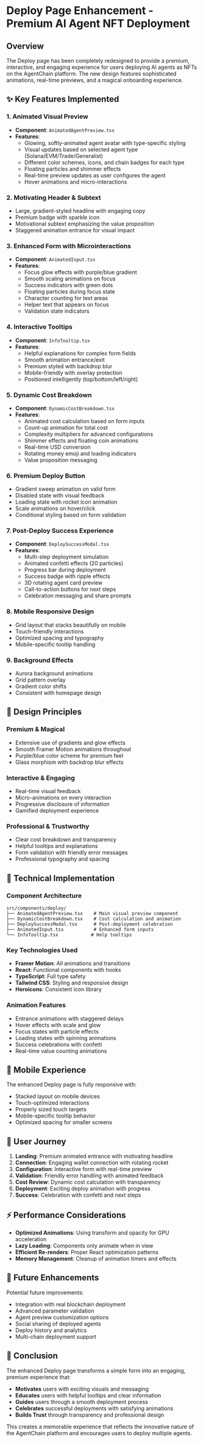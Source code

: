 # Deploy Page Enhancement - Premium AI Agent NFT Deployment

## Overview

The Deploy page has been completely redesigned to provide a premium, interactive, and engaging experience for users deploying AI agents as NFTs on the AgentChain platform. The new design features sophisticated animations, real-time previews, and a magical onboarding experience.

## ✨ Key Features Implemented

### 1. **Animated Visual Preview**

- **Component**: `AnimatedAgentPreview.tsx`
- **Features**:
  - Glowing, softly-animated agent avatar with type-specific styling
  - Visual updates based on selected agent type (Solana/EVM/Trade/Generalist)
  - Different color schemes, icons, and chain badges for each type
  - Floating particles and shimmer effects
  - Real-time preview updates as user configures the agent
  - Hover animations and micro-interactions

### 2. **Motivating Header & Subtext**

- Large, gradient-styled headline with engaging copy
- Premium badge with sparkle icon
- Motivational subtext emphasizing the value proposition
- Staggered animation entrance for visual impact

### 3. **Enhanced Form with Microinteractions**

- **Component**: `AnimatedInput.tsx`
- **Features**:
  - Focus glow effects with purple/blue gradient
  - Smooth scaling animations on focus
  - Success indicators with green dots
  - Floating particles during focus state
  - Character counting for text areas
  - Helper text that appears on focus
  - Validation state indicators

### 4. **Interactive Tooltips**

- **Component**: `InfoTooltip.tsx`
- **Features**:
  - Helpful explanations for complex form fields
  - Smooth animation entrance/exit
  - Premium styled with backdrop blur
  - Mobile-friendly with overlay protection
  - Positioned intelligently (top/bottom/left/right)

### 5. **Dynamic Cost Breakdown**

- **Component**: `DynamicCostBreakdown.tsx`
- **Features**:
  - Animated cost calculation based on form inputs
  - Count-up animation for total cost
  - Complexity multipliers for advanced configurations
  - Shimmer effects and floating coin animations
  - Real-time USD conversion
  - Rotating money emoji and loading indicators
  - Value proposition messaging

### 6. **Premium Deploy Button**

- Gradient sweep animation on valid form
- Disabled state with visual feedback
- Loading state with rocket icon animation
- Scale animations on hover/click
- Conditional styling based on form validation

### 7. **Post-Deploy Success Experience**

- **Component**: `DeploySuccessModal.tsx`
- **Features**:
  - Multi-step deployment simulation
  - Animated confetti effects (20 particles)
  - Progress bar during deployment
  - Success badge with ripple effects
  - 3D rotating agent card preview
  - Call-to-action buttons for next steps
  - Celebration messaging and share prompts

### 8. **Mobile Responsive Design**

- Grid layout that stacks beautifully on mobile
- Touch-friendly interactions
- Optimized spacing and typography
- Mobile-specific tooltip handling

### 9. **Background Effects**

- Aurora background animations
- Grid pattern overlay
- Gradient color shifts
- Consistent with homepage design

## 🎨 Design Principles

### **Premium & Magical**

- Extensive use of gradients and glow effects
- Smooth Framer Motion animations throughout
- Purple/blue color scheme for premium feel
- Glass morphism with backdrop blur effects

### **Interactive & Engaging**

- Real-time visual feedback
- Micro-animations on every interaction
- Progressive disclosure of information
- Gamified deployment experience

### **Professional & Trustworthy**

- Clear cost breakdown and transparency
- Helpful tooltips and explanations
- Form validation with friendly error messages
- Professional typography and spacing

## 🚀 Technical Implementation

### **Component Architecture**

```
src/components/deploy/
├── AnimatedAgentPreview.tsx    # Main visual preview component
├── DynamicCostBreakdown.tsx    # Cost calculation and animation
├── DeploySuccessModal.tsx      # Post-deployment celebration
├── AnimatedInput.tsx           # Enhanced form inputs
└── InfoTooltip.tsx            # Help tooltips
```

### **Key Technologies Used**

- **Framer Motion**: All animations and transitions
- **React**: Functional components with hooks
- **TypeScript**: Full type safety
- **Tailwind CSS**: Styling and responsive design
- **Heroicons**: Consistent icon library

### **Animation Features**

- Entrance animations with staggered delays
- Hover effects with scale and glow
- Focus states with particle effects
- Loading states with spinning animations
- Success celebrations with confetti
- Real-time value counting animations

## 📱 Mobile Experience

The enhanced Deploy page is fully responsive with:

- Stacked layout on mobile devices
- Touch-optimized interactions
- Properly sized touch targets
- Mobile-specific tooltip behavior
- Optimized spacing for smaller screens

## 🎯 User Journey

1. **Landing**: Premium animated entrance with motivating headline
2. **Connection**: Engaging wallet connection with rotating rocket
3. **Configuration**: Interactive form with real-time preview
4. **Validation**: Friendly error handling with animated feedback
5. **Cost Review**: Dynamic cost calculation with transparency
6. **Deployment**: Exciting deploy animation with progress
7. **Success**: Celebration with confetti and next steps

## ⚡ Performance Considerations

- **Optimized Animations**: Using transform and opacity for GPU acceleration
- **Lazy Loading**: Components only animate when in view
- **Efficient Re-renders**: Proper React optimization patterns
- **Memory Management**: Cleanup of animation timers and effects

## 🔮 Future Enhancements

Potential future improvements:

- Integration with real blockchain deployment
- Advanced parameter validation
- Agent preview customization options
- Social sharing of deployed agents
- Deploy history and analytics
- Multi-chain deployment support

## 🎉 Conclusion

The enhanced Deploy page transforms a simple form into an engaging, premium experience that:

- **Motivates** users with exciting visuals and messaging
- **Educates** users with helpful tooltips and clear information
- **Guides** users through a smooth deployment process
- **Celebrates** successful deployments with satisfying animations
- **Builds Trust** through transparency and professional design

This creates a memorable experience that reflects the innovative nature of the AgentChain platform and encourages users to deploy multiple agents.
